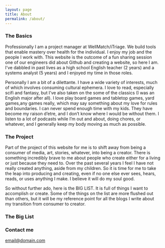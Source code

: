 ```yaml
---
layout: page
title: About
permalink: /about/
---
```


### The Basics
Professionally I am a project manager at WellMatch/iTriage.  We build tools that enable mastery over health for the individual.  I enjoy my job and the people I work with.  This website is the outcome of a fun sharing session one of our engineers did about Github and creating a website, so here I am.  I've dabbled in past lives as a high school English teacher (2 years) and a systems analyst (5 years) and I enjoyed my time in those roles.  

Personally I am a bit of a dilettante.  I have a wide variety of interests, much of which involves consuming cultural ephemera.  I love to read, especially scifi and fantasy, but I’ve also taken on the some of the classics (I was an English major after all).  I love play board games and tabletop games, yard games,any games really, which may say something about my love for rules and boundaries.  I can never spend enough time with my kids.  They have become my raison d’etre, and I don’t know where I would be without them.  I listen to a lot of podcasts while I’m out and about, doing chores, or whatever, and I generally keep my body moving as much as possible.

### The Project
Part of the project of this website for me is to shift away from being a consumer of media, art, stories, whatever, into being a creator.  There is something incredibly brave to me about people who create either for a living or just because they need to.  Over the past several years I feel I have not really created anything, aside from my children.  So it is time for me to take the leap into producing and creating, even if no one else ever sees, hears, reads, or uses anything I make.  I believe it will do my soul good.  

So without further ado, here is the BIG LIST.  It is full of things I want to accomplish or create.  Some of the things on the list are more flushed out than others, but it will be my reference point for all the blogs I write about my transition from consumer to creator.  

### The Big List


### Contact me

[email@domain.com](mailto:email@domain.com)
